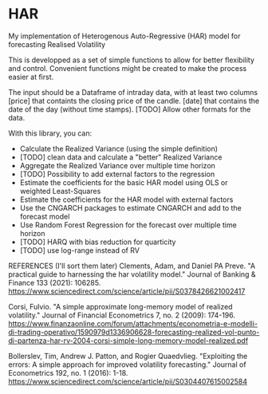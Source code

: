 # HAR

My implementation of Heterogenous Auto-Regressive (HAR) model for forecasting Realised Volatility

This is developped as a set of simple functions to allow for better flexibility and control.
Convenient functions might be created to make the process easier at first.

The input should be a Dataframe of intraday data, with at least two columns
[price] that containts the closing price of the candle.
[date] that contains the date of the day (without time stamps).
[TODO] Allow other formats for the data.

With this library, you can:
- Calculate the Realized Variance (using the simple definition)
- [TODO] clean data and calculate a "better" Realized Variance
- Aggregate the Realized Variance over multiple time horizon
- [TODO] Possibility to add external factors to the regression
- Estimate the coefficients for the basic HAR model using OLS or weighted Least-Squares
- Estimate the coefficients for the HAR model with external factors
- Use the CNGARCH packages to estimate CNGARCH and add to the forecast model
- Use Random Forest Regression for the forecast over multiple time horizon
- [TODO] HARQ with bias reduction for quarticity
- [TODO] use log-range instead of RV



REFERENCES (I'll sort them later)
Clements, Adam, and Daniel PA Preve. "A practical guide to harnessing the har volatility model." Journal of Banking & Finance 133 (2021): 106285.
https://www.sciencedirect.com/science/article/pii/S0378426621002417


Corsi, Fulvio. "A simple approximate long-memory model of realized volatility." Journal of Financial Econometrics 7, no. 2 (2009): 174-196.
https://www.finanzaonline.com/forum/attachments/econometria-e-modelli-di-trading-operativo/1590979d1336906628-forecasting-realized-vol-punto-di-partenza-har-rv-2004-corsi-simple-long-memory-model-realized.pdf


Bollerslev, Tim, Andrew J. Patton, and Rogier Quaedvlieg. "Exploiting the errors: A simple approach for improved volatility forecasting." Journal of Econometrics 192, no. 1 (2016): 1-18.
https://www.sciencedirect.com/science/article/pii/S0304407615002584





